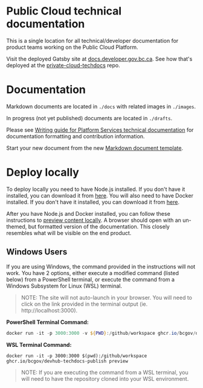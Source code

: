 # Public Cloud technical documentation
This is a single location for all technical/developer documentation for product teams working on the Public Cloud Platform.

Visit the deployed Gatsby site at [docs.developer.gov.bc.ca](https://developer.gov.bc.ca/). See how that's deployed at the [private-cloud-techdocs](https://github.com/bcgov/platform-developer-docs/tree/07904f54dc36c33db156145945be6c00b62483d2) repo.

# Documentation
Markdown documents are located in `./docs` with related images in `./images`.

In progress (not yet published) documents are located in `./drafts`.

Please see [Writing guide for Platform Services technical documentation](https://github.com/bcgov/platform-developer-docs/blob/07904f54dc36c33db156145945be6c00b62483d2/tech-docs-writing-guide.md) for documentation formatting and contribution information.

Start your new document from the new [Markdown document template](/new-markdown-document-template.md).

# Deploy locally
To deploy locally you need to have Node.js installed. If you don't have it installed, you can download it from [here](https://nodejs.org/en/download/). You will also need to have Docker installed. If you don't have it installed, you can download it from [here](https://www.docker.com/products/docker-desktop).

After you have Node.js and Docker installed, you can follow these instructions to [preview content locally](https://github.com/bcgov/devhub-techdocs-publish/blob/main/docs/index.md#how-to-use-the-docker-image-to-preview-content-locally). A browser should open with an un-themed, but formatted version of the documentation. This closely resembles what will be visible on the end product.

## Windows Users
If you are using Windows, the command provided in the instructions will not work. You have 2 options, either execute a modified command (listed below) from a PowerShell terminal, or execute the command from a Windows Subsystem for Linux (WSL) terminal.

> NOTE: The site will not auto-launch in your browser. You will need to click on the link provided in the terminal output (ie. http://localhost:3000).

**PowerShell Terminal Command:**
```powershell
docker run -it -p 3000:3000 -v ${PWD}:/github/workspace ghcr.io/bcgov/devhub-techdocs-publish preview
```

**WSL Terminal Command:**
```wls
docker run -it -p 3000:3000 $(pwd):/github/workspace ghcr.io/bcgov/devhub-techdocs-publish preview
```

> NOTE: If you are executing the command from a WSL terminal, you will need to have the repository cloned into your WSL environment.
